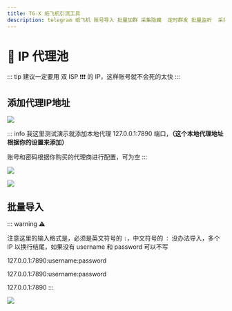 ```yaml
---
title: TG-X 纸飞机引流工具
description: telegram 纸飞机 账号导入 批量加群 采集隐藏  定时群发 批量监听  采集可见 批量私信 批量转发 群发 飞机群发 飞机引流
---
```


# 🌊 IP 代理池

::: tip
建议一定要用 双 ISP ❗️❗️❗️ 的 IP，这样账号就不会死的太快
:::

<VideoLink type="IP代理"  />

## 添加代理IP地址

![](./assets/ip_proxy/ip_proxy_1.png)

::: info
我这里测试演示就添加本地代理 127.0.0.1:7890 端口，**（这个本地代理地址根据你的设置来添加）**

账号和密码根据你购买的代理商进行配置，可为空
:::

![](./assets/ip_proxy/ip_proxy_2.png)



![](./assets/ip_proxy/ip_proxy_3.png)


## 批量导入

::: warning ⚠️

注意这里的输入格式是，必须是英文符号的 `:`，中文符号的 `：` 没办法导入，多个 IP 以换行结尾，如果没有 username 和 password 可以不写

127.0.0.1:7890:username:password

127.0.0.1:7890:username:password

127.0.0.1:7890
:::

![](./assets/ip_proxy/ip_proxy_4.png)
